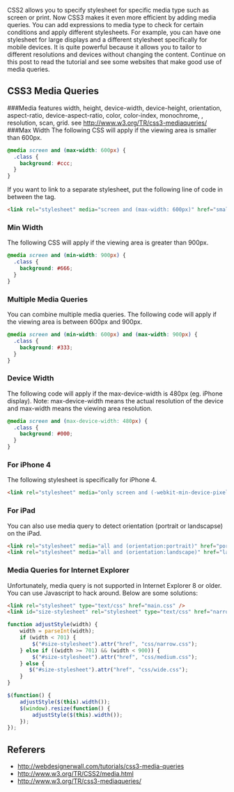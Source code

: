 CSS2 allows you to specify stylesheet for specific media type such as screen or print. Now CSS3 makes it even more efficient by adding media queries. You can add expressions to media type to check for certain conditions and apply different stylesheets. For example, you can have one stylesheet for large displays and a different stylesheet specifically for mobile devices. It is quite powerful because it allows you to tailor to different resolutions and devices without changing the content. Continue on this post to read the tutorial and see some websites that make good use of media queries.

## CSS3 Media Queries

###Media features
width, height, device-width, device-height, orientation, aspect-ratio, device-aspect-ratio, color, color-index, monochrome, , resolution, scan, grid. see http://www.w3.org/TR/css3-mediaqueries/
###Max Width
The following CSS will apply if the viewing area is smaller than 600px.
```css
@media screen and (max-width: 600px) {
  .class {
    background: #ccc;
  }
}
```
If you want to link to a separate stylesheet, put the following line of code in between the <head> tag.
```html
<link rel="stylesheet" media="screen and (max-width: 600px)" href="small.css" />
```
### Min Width
The following CSS will apply if the viewing area is greater than 900px.
```css
@media screen and (min-width: 900px) {
  .class {
    background: #666;
  }
}
```
### Multiple Media Queries
You can combine multiple media queries. The following code will apply if the viewing area is between 600px and 900px.
```css
@media screen and (min-width: 600px) and (max-width: 900px) {
  .class {
    background: #333;
  }
}
```
### Device Width
The following code will apply if the max-device-width is 480px (eg. iPhone display). Note: max-device-width means the actual resolution of the device and max-width means the viewing area resolution.
```css
@media screen and (max-device-width: 480px) {
  .class {
    background: #000;
  }
}
```
### For iPhone 4
The following stylesheet is specifically for iPhone 4.
```html
<link rel="stylesheet" media="only screen and (-webkit-min-device-pixel-ratio: 2)" type="text/css" href="iphone4.css" />
```
### For iPad
You can also use media query to detect orientation (portrait or landscapse) on the iPad.
```html
<link rel="stylesheet" media="all and (orientation:portrait)" href="portrait.css"> 
<link rel="stylesheet" media="all and (orientation:landscape)" href="landscape.css">
```
### Media Queries for Internet Explorer
Unfortunately, media query is not supported in Internet Explorer 8 or older. You can use Javascript to hack around. Below are some solutions:

```html
<link rel="stylesheet" type="text/css" href="main.css" />
<link id="size-stylesheet" rel="stylesheet" type="text/css" href="narrow.css" />
```
```js
function adjustStyle(width) {
    width = parseInt(width);
    if (width < 701) {
        $("#size-stylesheet").attr("href", "css/narrow.css");
    } else if ((width >= 701) && (width < 900)) {
        $("#size-stylesheet").attr("href", "css/medium.css");
    } else {
       $("#size-stylesheet").attr("href", "css/wide.css"); 
    }
}

$(function() {
    adjustStyle($(this).width());
    $(window).resize(function() {
        adjustStyle($(this).width());
    });
});
```

## Referers
* http://webdesignerwall.com/tutorials/css3-media-queries
* http://www.w3.org/TR/CSS2/media.html
* http://www.w3.org/TR/css3-mediaqueries/
